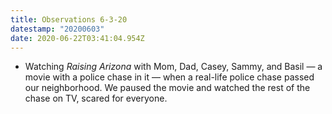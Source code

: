 ```yaml
---
title: Observations 6-3-20
datestamp: "20200603"
date: 2020-06-22T03:41:04.954Z
---
```

- Watching *Raising Arizona* with Mom, Dad, Casey, Sammy, and Basil — a movie with a police chase in it — when a real-life police chase passed our neighborhood. We paused the movie and watched the rest of the chase on TV, scared for everyone.